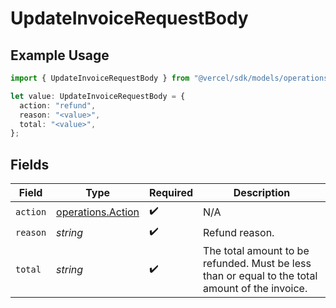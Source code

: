 # UpdateInvoiceRequestBody

## Example Usage

```typescript
import { UpdateInvoiceRequestBody } from "@vercel/sdk/models/operations/updateinvoice.js";

let value: UpdateInvoiceRequestBody = {
  action: "refund",
  reason: "<value>",
  total: "<value>",
};
```

## Fields

| Field                                                                                           | Type                                                                                            | Required                                                                                        | Description                                                                                     |
| ----------------------------------------------------------------------------------------------- | ----------------------------------------------------------------------------------------------- | ----------------------------------------------------------------------------------------------- | ----------------------------------------------------------------------------------------------- |
| `action`                                                                                        | [operations.Action](../../models/operations/action.md)                                          | :heavy_check_mark:                                                                              | N/A                                                                                             |
| `reason`                                                                                        | *string*                                                                                        | :heavy_check_mark:                                                                              | Refund reason.                                                                                  |
| `total`                                                                                         | *string*                                                                                        | :heavy_check_mark:                                                                              | The total amount to be refunded. Must be less than or equal to the total amount of the invoice. |